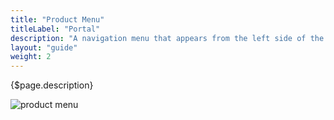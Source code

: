 ```yaml
---
title: "Product Menu"
titleLabel: "Portal"
description: "A navigation menu that appears from the left side of the screen and provides navigation to different parts of the product."
layout: "guide"
weight: 2
---
```


<div class="page-description">{$page.description}</div>

![product menu](../../../images/ProductMenu.jpg)